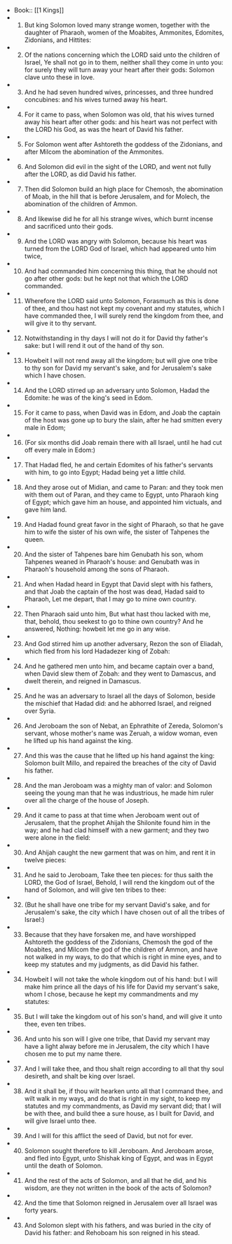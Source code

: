 - Book:: [[1 Kings]]
- 1. But king Solomon loved many strange women, together with the daughter of Pharaoh, women of the Moabites, Ammonites, Edomites, Zidonians, and Hittites:
- 2. Of the nations concerning which the LORD said unto the children of Israel, Ye shall not go in to them, neither shall they come in unto you: for surely they will turn away your heart after their gods: Solomon clave unto these in love.
- 3. And he had seven hundred wives, princesses, and three hundred concubines: and his wives turned away his heart.
- 4. For it came to pass, when Solomon was old, that his wives turned away his heart after other gods: and his heart was not perfect with the LORD his God, as was the heart of David his father.
- 5. For Solomon went after Ashtoreth the goddess of the Zidonians, and after Milcom the abomination of the Ammonites.
- 6. And Solomon did evil in the sight of the LORD, and went not fully after the LORD, as did David his father.
- 7. Then did Solomon build an high place for Chemosh, the abomination of Moab, in the hill that is before Jerusalem, and for Molech, the abomination of the children of Ammon.
- 8. And likewise did he for all his strange wives, which burnt incense and sacrificed unto their gods.
- 9. And the LORD was angry with Solomon, because his heart was turned from the LORD God of Israel, which had appeared unto him twice,
- 10. And had commanded him concerning this thing, that he should not go after other gods: but he kept not that which the LORD commanded.
- 11. Wherefore the LORD said unto Solomon, Forasmuch as this is done of thee, and thou hast not kept my covenant and my statutes, which I have commanded thee, I will surely rend the kingdom from thee, and will give it to thy servant.
- 12. Notwithstanding in thy days I will not do it for David thy father's sake: but I will rend it out of the hand of thy son.
- 13. Howbeit I will not rend away all the kingdom; but will give one tribe to thy son for David my servant's sake, and for Jerusalem's sake which I have chosen.
- 14. And the LORD stirred up an adversary unto Solomon, Hadad the Edomite: he was of the king's seed in Edom.
- 15. For it came to pass, when David was in Edom, and Joab the captain of the host was gone up to bury the slain, after he had smitten every male in Edom;
- 16. (For six months did Joab remain there with all Israel, until he had cut off every male in Edom:)
- 17. That Hadad fled, he and certain Edomites of his father's servants with him, to go into Egypt; Hadad being yet a little child.
- 18. And they arose out of Midian, and came to Paran: and they took men with them out of Paran, and they came to Egypt, unto Pharaoh king of Egypt; which gave him an house, and appointed him victuals, and gave him land.
- 19. And Hadad found great favor in the sight of Pharaoh, so that he gave him to wife the sister of his own wife, the sister of Tahpenes the queen.
- 20. And the sister of Tahpenes bare him Genubath his son, whom Tahpenes weaned in Pharaoh's house: and Genubath was in Pharaoh's household among the sons of Pharaoh.
- 21. And when Hadad heard in Egypt that David slept with his fathers, and that Joab the captain of the host was dead, Hadad said to Pharaoh, Let me depart, that I may go to mine own country.
- 22. Then Pharaoh said unto him, But what hast thou lacked with me, that, behold, thou seekest to go to thine own country? And he answered, Nothing: howbeit let me go in any wise.
- 23. And God stirred him up another adversary, Rezon the son of Eliadah, which fled from his lord Hadadezer king of Zobah:
- 24. And he gathered men unto him, and became captain over a band, when David slew them of Zobah: and they went to Damascus, and dwelt therein, and reigned in Damascus.
- 25. And he was an adversary to Israel all the days of Solomon, beside the mischief that Hadad did: and he abhorred Israel, and reigned over Syria.
- 26. And Jeroboam the son of Nebat, an Ephrathite of Zereda, Solomon's servant, whose mother's name was Zeruah, a widow woman, even he lifted up his hand against the king.
- 27. And this was the cause that he lifted up his hand against the king: Solomon built Millo, and repaired the breaches of the city of David his father.
- 28. And the man Jeroboam was a mighty man of valor: and Solomon seeing the young man that he was industrious, he made him ruler over all the charge of the house of Joseph.
- 29. And it came to pass at that time when Jeroboam went out of Jerusalem, that the prophet Ahijah the Shilonite found him in the way; and he had clad himself with a new garment; and they two were alone in the field:
- 30. And Ahijah caught the new garment that was on him, and rent it in twelve pieces:
- 31. And he said to Jeroboam, Take thee ten pieces: for thus saith the LORD, the God of Israel, Behold, I will rend the kingdom out of the hand of Solomon, and will give ten tribes to thee:
- 32. (But he shall have one tribe for my servant David's sake, and for Jerusalem's sake, the city which I have chosen out of all the tribes of Israel:)
- 33. Because that they have forsaken me, and have worshipped Ashtoreth the goddess of the Zidonians, Chemosh the god of the Moabites, and Milcom the god of the children of Ammon, and have not walked in my ways, to do that which is right in mine eyes, and to keep my statutes and my judgments, as did David his father.
- 34. Howbeit I will not take the whole kingdom out of his hand: but I will make him prince all the days of his life for David my servant's sake, whom I chose, because he kept my commandments and my statutes:
- 35. But I will take the kingdom out of his son's hand, and will give it unto thee, even ten tribes.
- 36. And unto his son will I give one tribe, that David my servant may have a light alway before me in Jerusalem, the city which I have chosen me to put my name there.
- 37. And I will take thee, and thou shalt reign according to all that thy soul desireth, and shalt be king over Israel.
- 38. And it shall be, if thou wilt hearken unto all that I command thee, and wilt walk in my ways, and do that is right in my sight, to keep my statutes and my commandments, as David my servant did; that I will be with thee, and build thee a sure house, as I built for David, and will give Israel unto thee.
- 39. And I will for this afflict the seed of David, but not for ever.
- 40. Solomon sought therefore to kill Jeroboam. And Jeroboam arose, and fled into Egypt, unto Shishak king of Egypt, and was in Egypt until the death of Solomon.
- 41. And the rest of the acts of Solomon, and all that he did, and his wisdom, are they not written in the book of the acts of Solomon?
- 42. And the time that Solomon reigned in Jerusalem over all Israel was forty years.
- 43. And Solomon slept with his fathers, and was buried in the city of David his father: and Rehoboam his son reigned in his stead.
